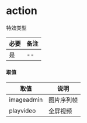 # action

特效类型

|必要|备注|
|---|---|
|是|--|

#### 取值
|取值|说明|
|---|---|
|imageadmin|图片序列帧|
|playvideo|全屏视频|
